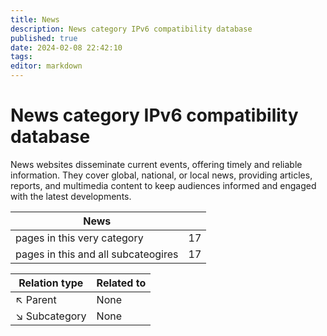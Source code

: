 ```yaml
---
title: News
description: News category IPv6 compatibility database
published: true
date: 2024-02-08 22:42:10 
tags:
editor: markdown
---
```


# News category IPv6 compatibility database


News websites disseminate current events, offering timely and reliable information. They cover global, national, or local news, providing articles, reports, and multimedia content to keep audiences informed and engaged with the latest developments.


| News   |   |
| - | - |
| pages in this very category | 17 |
| pages in this and all subcateogires | 17 |

| Relation type | Related to |
| - | - |
| :arrow_upper_left: Parent | None |
| :arrow_lower_right: Subcategory | None |